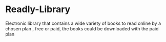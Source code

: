 # Readly-Library
Electronic library that contains a wide variety of books to read online by a chosen plan , free or paid, the books could be downloaded with the paid plan
